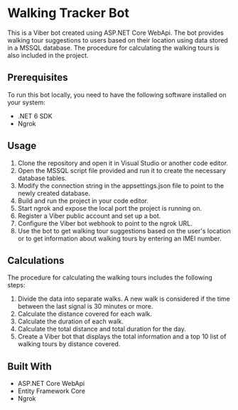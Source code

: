 # Walking Tracker Bot

This is a Viber bot created using ASP.NET Core WebApi. The bot provides walking tour suggestions to users based on their location using data stored in a MSSQL database. The procedure for calculating the walking tours is also included in the project.

## Prerequisites
To run this bot locally, you need to have the following software installed on your system:

- .NET 6 SDK
- Ngrok

## Usage
1. Clone the repository and open it in Visual Studio or another code editor.
2. Open the MSSQL script file provided and run it to create the necessary database tables.
3. Modify the connection string in the appsettings.json file to point to the newly created database.
4. Build and run the project in your code editor.
5. Start ngrok and expose the local port the project is running on.
6. Register a Viber public account and set up a bot.
7. Configure the Viber bot webhook to point to the ngrok URL.
8. Use the bot to get walking tour suggestions based on the user's location or to get information about walking tours by entering an IMEI number.

## Calculations
The procedure for calculating the walking tours includes the following steps:

1. Divide the data into separate walks. A new walk is considered if the time between the last signal is 30 minutes or more.
2. Calculate the distance covered for each walk.
3. Calculate the duration of each walk.
4. Calculate the total distance and total duration for the day.
5. Create a Viber bot that displays the total information and a top 10 list of walking tours by distance covered.

## Built With
- ASP.NET Core WebApi
- Entity Framework Core
- Ngrok
